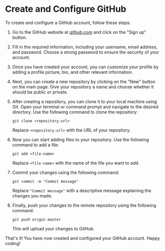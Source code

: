 # Create and Configure GitHub

To create and configure a GitHub account, follow these steps:

1. Go to the GitHub website at [github.com](https://github.com) and click on the "Sign up" button.
2. Fill in the required information, including your username, email address, and password. Choose a strong password to ensure the security of your account.
3. Once you have created your account, you can customize your profile by adding a profile picture, bio, and other relevant information.
4. Next, you can create a new repository by clicking on the "New" button on the main page. Give your repository a name and choose whether it should be public or private.
5. After creating a repository, you can clone it to your local machine using Git. Open your terminal or command prompt and navigate to the desired directory. Use the following command to clone the repository:

    ```
    git clone <repository-url>
    ```

    Replace `<repository-url>` with the URL of your repository.
6. Now you can start adding files to your repository. Use the following command to add a file:

    ```
    git add <file-name>
    ```

    Replace `<file-name>` with the name of the file you want to add.
7. Commit your changes using the following command:

    ```
    git commit -m "Commit message"
    ```

    Replace `"Commit message"` with a descriptive message explaining the changes you made.
8. Finally, push your changes to the remote repository using the following command:

    ```
    git push origin master
    ```

    This will upload your changes to GitHub.

That's it! You have now created and configured your GitHub account. Happy coding!
